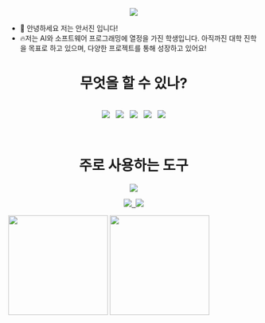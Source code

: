 <p align="center">
  <img src="https://capsule-render.vercel.app/api?type=waving&color=auto&height=300&section=header&text=Welcome!😊&desc=This%20is%20Seojin's%20playground.%20&fontSize=90&descSize=30&fontColor=ffffff&fontAlignY=40" />
</p>

- 👋 안녕하세요 저는 안서진 입니다!  
- 🔥저는 AI와 소프트웨어 프로그래밍에 열정을 가진 학생입니다. 아직까진 대학 진학을 목표로 하고 있으며, 다양한 프로젝트를 통해 성장하고 있어요!

<h1 align="center">무엇을 할 수 있나?</h1>
<p align="center">
  <br>
  <img src="https://img.shields.io/badge/C-00599C?style=for-the-badge&logo=c&logoColor=white" />&nbsp;&nbsp;
  <img src="https://img.shields.io/badge/Python-14354C?style=for-the-badge&logo=python&logoColor=white" />&nbsp;&nbsp;
  <img src="https://img.shields.io/badge/Node.js-43853D?style=for-the-badge&logo=node.js&logoColor=white" />&nbsp;&nbsp;
  <img src="https://img.shields.io/badge/PHP-777BB4?style=for-the-badge&logo=php&logoColor=white" />&nbsp;&nbsp;
  <img src="https://img.shields.io/badge/HTML5-E34F26?style=for-the-badge&logo=html5&logoColor=white" />
</p>
<br>
<h1 align="center">주로 사용하는 도구</h1>
<p align="center">
  <img src="https://img.shields.io/badge/Visual_Studio_Code-0078D4?style=for-the-badge&logo=visual%20studio%20code&logoColor=white" />
</p>
<p align="center">
  <a href="https://github.com/jinnyday0719">
    <img src="https://img.shields.io/badge/GitHub-100000?style=for-the-badge&logo=github&logoColor=white" />&nbsp;
  </a>
  <a href="https://www.instagram.com/jinnyday0719">
    <img src="https://img.shields.io/badge/Instagram-E4405F?style=for-the-badge&logo=instagram&logoColor=white" />
  </a>
</p>
<img src="https://i.ibb.co/B4tMvt1/bass.png" width="200"/>
<img src="https://i.ibb.co/K65D9n9/tele.png" width="200"/>
